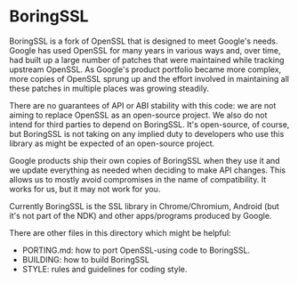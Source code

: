 # BoringSSL

BoringSSL is a fork of OpenSSL that is designed to meet Google's needs. Google
has used OpenSSL for many years in various ways and, over time, had built up a
large number of patches that were maintained while tracking upstream OpenSSL.
As Google's product portfolio became more complex, more copies of OpenSSL
sprung up and the effort involved in maintaining all these patches in multiple
places was growing steadily.

There are no guarantees of API or ABI stability with this code: we are not
aiming to replace OpenSSL as an open-source project. We also do not intend for
third parties to depend on BoringSSL. It's open-source, of course, but
BoringSSL is not taking on any implied duty to developers who use this library
as might be expected of an open-source project.

Google products ship their own copies of BoringSSL when they use it and we
update everything as needed when deciding to make API changes. This allows us
to mostly avoid compromises in the name of compatibility. It works for us, but
it may not work for you.

Currently BoringSSL is the SSL library in Chrome/Chromium, Android (but it's
not part of the NDK) and other apps/programs produced by Google.


There are other files in this directory which might be helpful:

  * PORTING.md: how to port OpenSSL-using code to BoringSSL.
  * BUILDING: how to build BoringSSL
  * STYLE: rules and guidelines for coding style.
